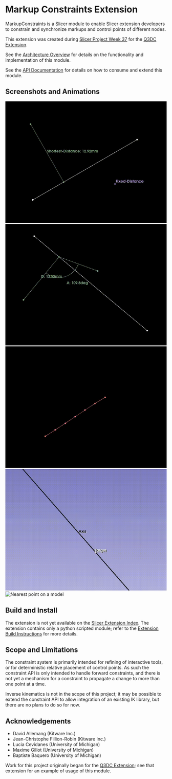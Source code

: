 # Markup Constraints Extension

MarkupConstraints is a Slicer module to enable Slicer extension developers to constrain 
and synchronize markups and control points of different nodes. 

This extension was created during [Slicer Project Week 37][pw37] for the
[Q3DC Extension][q3dc].

See the [Architecture Overview][arch] for details on the functionality and implementation 
of this module.

See the [API Documentation][api] for details on how to consume and extend this module. 

[q3dc]: https://github.com/DCBIA-OrthoLab/Q3DCExtension
[pw37]: https://projectweek.na-mic.org/PW37_2022_Virtual/Projects/MarkupConstraints/
[arch]: ./Docs/Architecture.md
[api]: ./Docs/API.md

## Screenshots and Animations

![Show line of projection to an axis](./Docs/project-anchor.gif)
![Show mixture of arbitrary markup nodes](./Docs/project-angle.gif)
![Chain of fixed distance constraints on multiple line nodes](./Docs/length-chain.gif)
![Lock point to axis](./Docs/project-axis.gif)
![Nearest point on a model](./Docs/model-transform.gif)

## Build and Install

The extension is not yet available on the [Slicer Extension Index][index]. The extension 
contains only a python scripted module; refer to the [Extension Build Instructions][build]
for more details.

[index]: https://github.com/Slicer/ExtensionsIndex
[build]: https://slicer.readthedocs.io/en/latest/developer_guide/extensions.html#build-an-extension

## Scope and Limitations

The constraint system is primarily intended for refining of interactive tools, or for
deterministic relative placement of control points. As such the constraint API is only
intended to handle forward constraints, and there is not yet a mechanism for a
constraint to propagate a change to more than one point at a time.

Inverse kinematics is not in the scope of this project; it may be possible to extend the
constraint API to allow integration of an existing IK library, but there are no plans to
do so for now.

## Acknowledgements

- David Allemang (Kitware Inc.)
- Jean-Christophe Fillion-Robin (Kitware Inc.)
- Lucia Cevidanes (University of Michigan)
- Maxime Gillot (University of Michigan)
- Baptiste Baquero (University of Michigan)

Work for this project originally began for the [Q3DC Extension][q3dc]; see that extension 
for an example of usage of this module.
